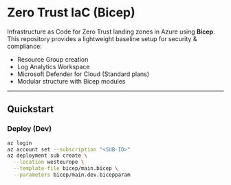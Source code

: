 # Zero Trust IaC (Bicep)

Infrastructure as Code for Zero Trust landing zones in Azure using **Bicep**.  
This repository provides a lightweight baseline setup for security & compliance:

- Resource Group creation  
- Log Analytics Workspace  
- Microsoft Defender for Cloud (Standard plans)  
- Modular structure with Bicep modules  

---

## Quickstart

### Deploy (Dev)
```bash
az login
az account set --subscription "<SUB-ID>"
az deployment sub create \
  --location westeurope \
  --template-file bicep/main.bicep \
  --parameters bicep/main.dev.bicepparam

